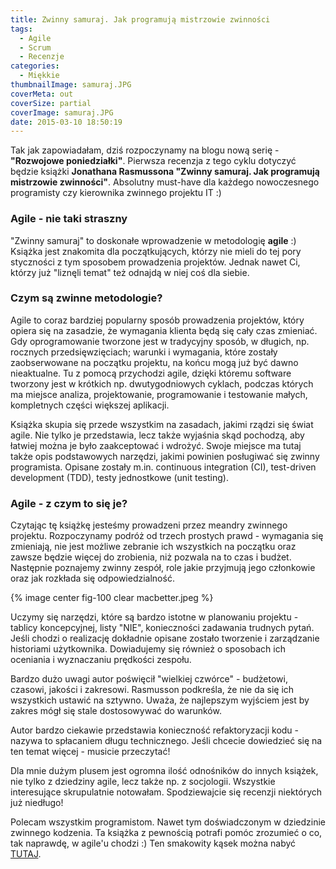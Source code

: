 ```yaml
---
title: Zwinny samuraj. Jak programują mistrzowie zwinności
tags:
  - Agile
  - Scrum
  - Recenzje
categories:
  - Miękkie
thumbnailImage: samuraj.JPG
coverMeta: out
coverSize: partial
coverImage: samuraj.JPG
date: 2015-03-10 18:50:19
---
```


Tak jak zapowiadałam, dziś rozpoczynamy na blogu nową serię  - **"Rozwojowe poniedziałki"**. Pierwsza recenzja z tego cyklu dotyczyć będzie książki **Jonathana Rasmussona "Zwinny samuraj. Jak programują mistrzowie zwinności"**. Absolutny must-have dla każdego nowoczesnego programisty czy kierownika zwinnego projektu IT :)
<!--more-->

### Agile - nie taki straszny

"Zwinny samuraj" to doskonałe wprowadzenie w metodologię **agile** :) Książka jest znakomita dla początkujących, którzy nie mieli do tej pory styczności z tym sposobem prowadzenia projektów. Jednak nawet Ci, którzy już "liznęli temat" też odnajdą w niej coś dla siebie.

### Czym są zwinne metodologie?

Agile to coraz bardziej popularny sposób prowadzenia projektów, który opiera się na zasadzie, że wymagania klienta będą się cały czas zmieniać. Gdy oprogramowanie tworzone jest w tradycyjny sposób, w długich, np. rocznych przedsięwzięciach; warunki i wymagania, które zostały zaobserwowane na początku projektu, na końcu mogą już być dawno nieaktualne. Tu z pomocą przychodzi agile, dzięki któremu software tworzony jest w krótkich np. dwutygodniowych cyklach, podczas których ma miejsce analiza, projektowanie, programowanie i testowanie małych, kompletnych części większej aplikacji.

Książka skupia się przede wszystkim na zasadach, jakimi rządzi się świat agile. Nie tylko je przedstawia, lecz także wyjaśnia skąd pochodzą, aby łatwiej można je było zaakceptować i wdrożyć. Swoje miejsce ma tutaj także opis podstawowych narzędzi, jakimi powinien posługiwać się zwinny programista. Opisane zostały m.in. continuous integration (CI), test-driven development (TDD), testy jednostkowe (unit testing).

### Agile - z czym to się je?

Czytając tę książkę jesteśmy prowadzeni przez meandry zwinnego projektu. Rozpoczynamy podróż od trzech prostych prawd - wymagania się zmieniają, nie jest możliwe zebranie ich wszystkich na początku oraz zawsze będzie więcej do zrobienia, niż pozwala na to czas i budżet. Następnie poznajemy zwinny zespół, role jakie przyjmują jego członkowie oraz jak rozkłada się odpowiedzialność.

{% image center fig-100 clear macbetter.jpeg  %}

Uczymy się narzędzi, które są bardzo istotne w planowaniu projektu - tablicy koncepcyjnej, listy "NIE", konieczności zadawania trudnych pytań. Jeśli chodzi o realizację dokładnie opisane zostało tworzenie i zarządzanie historiami użytkownika. Dowiadujemy się również o sposobach ich oceniania i wyznaczaniu prędkości zespołu.

Bardzo dużo uwagi autor poświęcił "wielkiej czwórce" - budżetowi, czasowi, jakości i zakresowi. Rasmusson podkreśla, że nie da się ich wszystkich ustawić na sztywno. Uważa, że najlepszym wyjściem jest by zakres mógł się stale dostosowywać do warunków.

Autor bardzo ciekawie przedstawia konieczność refaktoryzacji kodu - nazywa to spłacaniem długu technicznego. Jeśli chcecie dowiedzieć się na ten temat więcej -  musicie przeczytać!

Dla mnie dużym plusem jest ogromna ilość odnośników do innych książek, nie tylko z dziedziny agile, lecz także np. z socjologii. Wszystkie interesujące skrupulatnie notowałam. Spodziewajcie się recenzji niektórych już niedługo!

Polecam wszystkim programistom. Nawet tym doświadczonym w dziedzinie zwinnego kodzenia. Ta książka z pewnością potrafi pomóc zrozumieć o co, tak naprawdę, w agile'u chodzi :)
Ten smakowity kąsek można nabyć [TUTAJ](http://helion.pl/view/90202/zwisam.htm).
